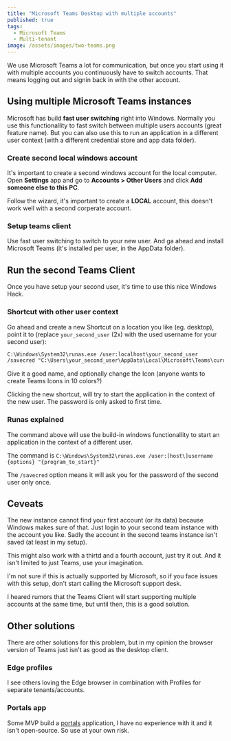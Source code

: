 ```yaml
---
title: "Microsoft Teams Desktop with multiple accounts"
published: true
tags:
  - Microsoft Teams
  - Multi-tenant
image: /assets/images/two-teams.png
---
```


We use Microsoft Teams a lot for communication, but once you start using it with multiple accounts you continuously have to switch accounts. That means logging out and signin back in with the other account.

## Using multiple Microsoft Teams instances

Microsoft has build **fast user switching** right into Windows. Normally you use this functionallity to fast switch between multiple users accounts (great feature name). But you can also use this to run an application in a different user context (with a different credential store and app data folder).

### Create second local windows account

It's important to create a second windows account for the local computer. Open **Settings** app and go to **Accounts > Other Users** and click **Add someone else to this PC**.

Follow the wizard, it's important to create a **LOCAL** account, this doesn't work well with a second corperate account.

### Setup teams client

Use fast user switching to switch to your new user. And ga ahead and install Microsoft Teams (it's installed per user, in the AppData folder).

## Run the second Teams Client

Once you have setup your second user, it's time to use this nice Windows Hack.

### Shortcut with other user context

Go ahead and create a new Shortcut on a location you like (eg. desktop),
point it to (replace `your_second_user` (2x) with the used username for your second user):

```txt
C:\Windows\System32\runas.exe /user:localhost\your_second_user
/savecred "C:\Users\your_second_user\AppData\Local\Microsoft\Teams\current\Teams.exe"
```

Give it a good name, and optionally change the Icon (anyone wants to create Teams Icons in 10 colors?)

Clicking the new shortcut, will try to start the application in the context of the new user.
The password is only asked to first time.

### Runas explained

The command above will use the build-in windows functionallity to start an application in the context of a different user.

The command is `C:\Windows\System32\runas.exe /user:[host\]username {options} "{program_to_start}"`

The `/savecred` option means it will ask you for the password of the second user only once.

## Ceveats

The new instance cannot find your first account (or its data) because Windows makes sure of that. Just login to your second team instance with the account you like. Sadly the account in the second teams instance isn't saved (at least in my setup).

This might also work with a thirtd and a fourth account, just try it out. And it isn't limited to just Teams, use your imagination.

I'm not sure if this is actually supported by Microsoft, so if you face issues with this setup, don't start calling the Microsoft support desk.

I heared rumors that the Teams Client will start supporting multiple accounts at the same time, but until then, this is a good solution.

## Other solutions

There are other solutions for this problem, but in my opinion the browser version of Teams just isn't as good as the desktop client.

### Edge profiles

I see others loving the Edge browser in combination with Profiles for separate tenants/accounts.

### Portals app

Some MVP build a [portals](https://github.com/jamescussen/PortalsReleases) application, I have no experience with it and it isn't open-source. So use at your own risk.
